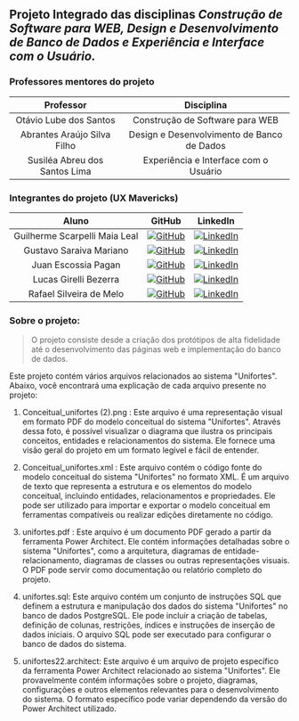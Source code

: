 ## Projeto Integrado das disciplinas ***Construção de Software para WEB, Design e Desenvolvimento de Banco de Dados e Experiência e Interface com o Usuário.***

### Professores mentores do projeto

Professor   | Disciplina
:---------: | :------:
Otávio Lube dos Santos | Construção de Software para WEB
Abrantes Araújo Silva Filho | Design e Desenvolvimento de Banco de Dados
Susiléa Abreu dos Santos Lima  | Experiência e Interface com o Usuário

### Integrantes do projeto (UX Mavericks)
Aluno | GitHub | LinkedIn
:-----------------------:| :--------------: | :------------:
Guilherme Scarpelli Maia Leal | [![GitHub](https://img.shields.io/badge/github-black?style=for-the-badge&logo=github)](https://github.com/guisml) | [![LinkedIn](https://img.shields.io/badge/linkedin-blue?style=for-the-badge&logo=linkedin)](https://www.linkedin.com/in/guilherme-scarpelli-06131716a/)
Gustavo Saraiva Mariano | [![GitHub](https://img.shields.io/badge/github-black?style=for-the-badge&logo=github)](https://github.com/saraivagustavo) | [![LinkedIn](https://img.shields.io/badge/linkedin-blue?style=for-the-badge&logo=linkedin)](https://www.linkedin.com/in/gustavo-saraiva-222386235/)
Juan Escossia Pagan | [![GitHub](https://img.shields.io/badge/github-black?style=for-the-badge&logo=github)](https://github.com/juanep23) | [![LinkedIn](https://img.shields.io/badge/linkedin-blue?style=for-the-badge&logo=linkedin)](https://www.linkedin.com/in/juanescossia/)
Lucas Girelli Bezerra | [![GitHub](https://img.shields.io/badge/github-black?style=for-the-badge&logo=github)](https://github.com/lucasgirelli09) | [![LinkedIn](https://img.shields.io/badge/linkedin-blue?style=for-the-badge&logo=linkedin)]()
Rafael Silveira de Melo | [![GitHub](https://img.shields.io/badge/github-black?style=for-the-badge&logo=github)](https://github.com/porousbunion8) | [![LinkedIn](https://img.shields.io/badge/linkedin-blue?style=for-the-badge&logo=linkedin)](https://www.linkedin.com/in/rafael-silveira-de-melo-3b507226a/)

### Sobre o projeto:
> O projeto consiste desde a criação dos protótipos de alta fidelidade até o desenvolvimento das páginas web e implementação do banco de dados.



Este projeto contém vários arquivos relacionados ao sistema "Unifortes". Abaixo, você encontrará uma explicação de cada arquivo presente no projeto:

1. Conceitual_unifortes (2).png :
   Este arquivo é uma representação visual em formato PDF do modelo conceitual do sistema "Unifortes". Através dessa foto, é possível visualizar o diagrama que ilustra os principais conceitos, entidades e relacionamentos do sistema. Ele fornece uma visão geral do projeto em um formato legível e fácil de entender.

2. Conceitual_unifortes.xml :
   Este arquivo contém o código fonte do modelo conceitual do sistema "Unifortes" no formato XML. É um arquivo de texto que representa a estrutura e os elementos do modelo conceitual, incluindo entidades, relacionamentos e propriedades. Ele pode ser utilizado para importar e exportar o modelo conceitual em ferramentas compatíveis ou realizar edições diretamente no código.

3. unifortes.pdf :
   Este arquivo é um documento PDF gerado a partir da ferramenta Power Architect. Ele contém informações detalhadas sobre o sistema "Unifortes", como a arquitetura, diagramas de entidade-relacionamento, diagramas de classes ou outras representações visuais. O PDF pode servir como documentação ou relatório completo do projeto.

4. unifortes.sql:
   Este arquivo contém um conjunto de instruções SQL que definem a estrutura e manipulação dos dados do sistema "Unifortes" no banco de dados PostgreSQL. Ele pode incluir a criação de tabelas, definição de colunas, restrições, índices e instruções de inserção de dados iniciais. O arquivo SQL pode ser executado para configurar o banco de dados do sistema.

5. unifortes22.architect:
   Este arquivo é um arquivo de projeto específico da ferramenta Power Architect relacionado ao sistema "Unifortes". Ele provavelmente contém informações sobre o projeto, diagramas, configurações e outros elementos relevantes para o desenvolvimento do sistema. O formato específico pode variar dependendo da versão do Power Architect utilizado.


